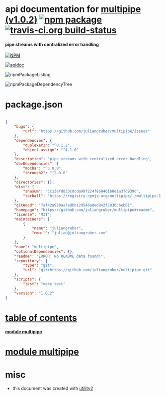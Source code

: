 # api documentation for  [multipipe (v1.0.2)](https://github.com/juliangruber/multipipe#readme)  [![npm package](https://img.shields.io/npm/v/npmdoc-multipipe.svg?style=flat-square)](https://www.npmjs.org/package/npmdoc-multipipe) [![travis-ci.org build-status](https://api.travis-ci.org/npmdoc/node-npmdoc-multipipe.svg)](https://travis-ci.org/npmdoc/node-npmdoc-multipipe)
#### pipe streams with centralized error handling

[![NPM](https://nodei.co/npm/multipipe.png?downloads=true)](https://www.npmjs.com/package/multipipe)

[![apidoc](https://npmdoc.github.io/node-npmdoc-multipipe/build/screenCapture.buildNpmdoc.browser._2Fhome_2Ftravis_2Fbuild_2Fnpmdoc_2Fnode-npmdoc-multipipe_2Ftmp_2Fbuild_2Fapidoc.html.png)](https://npmdoc.github.io/node-npmdoc-multipipe/build/apidoc.html)

![npmPackageListing](https://npmdoc.github.io/node-npmdoc-multipipe/build/screenCapture.npmPackageListing.svg)

![npmPackageDependencyTree](https://npmdoc.github.io/node-npmdoc-multipipe/build/screenCapture.npmPackageDependencyTree.svg)



# package.json

```json

{
    "bugs": {
        "url": "https://github.com/juliangruber/multipipe/issues"
    },
    "dependencies": {
        "duplexer2": "^0.1.2",
        "object-assign": "^4.1.0"
    },
    "description": "pipe streams with centralized error handling",
    "devDependencies": {
        "mocha": "^3.0.0",
        "through2": "^2.0.0"
    },
    "directories": {},
    "dist": {
        "shasum": "cc13efd833c9cda99f224f868461b8e1a3fd939d",
        "tarball": "https://registry.npmjs.org/multipipe/-/multipipe-1.0.2.tgz"
    },
    "gitHead": "7af42a920aa7edbb129546a8ed842f2836c6eb01",
    "homepage": "https://github.com/juliangruber/multipipe#readme",
    "license": "MIT",
    "maintainers": [
        {
            "name": "juliangruber",
            "email": "julian@juliangruber.com"
        }
    ],
    "name": "multipipe",
    "optionalDependencies": {},
    "readme": "ERROR: No README data found!",
    "repository": {
        "type": "git",
        "url": "git+https://github.com/juliangruber/multipipe.git"
    },
    "scripts": {
        "test": "make test"
    },
    "version": "1.0.2"
}
```



# <a name="apidoc.tableOfContents"></a>[table of contents](#apidoc.tableOfContents)

#### [module multipipe](#apidoc.module.multipipe)



# <a name="apidoc.module.multipipe"></a>[module multipipe](#apidoc.module.multipipe)



# misc
- this document was created with [utility2](https://github.com/kaizhu256/node-utility2)
